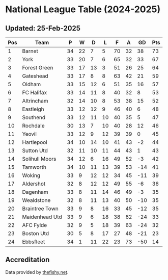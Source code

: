 # National League Table (2024-2025)
## Updated: 25-Feb-2025

| Pos | Team | P | W | D | L | F | A | GD | Pts |
| --- | --- | --- | --- | --- | --- | --- | --- | --- | --- |
| 1 | Barnet | 34 | 22 | 7 | 5 | 70 | 32 | 38 | 73 |
| 2 | York | 33 | 20 | 7 | 6 | 65 | 32 | 33 | 67 |
| 3 | Forest Green | 33 | 17 | 13 | 3 | 51 | 26 | 25 | 64 |
| 4 | Gateshead | 33 | 17 | 8 | 8 | 63 | 42 | 21 | 59 |
| 5 | Oldham | 33 | 15 | 12 | 6 | 51 | 35 | 16 | 57 |
| 6 | FC Halifax | 33 | 14 | 11 | 8 | 40 | 32 | 8 | 53 |
| 7 | Altrincham | 32 | 14 | 10 | 8 | 53 | 38 | 15 | 52 |
| 8 | Eastleigh | 33 | 12 | 12 | 9 | 46 | 40 | 6 | 48 |
| 9 | Southend | 33 | 12 | 11 | 10 | 40 | 35 | 5 | 47 |
| 10 | Rochdale | 30 | 13 | 7 | 10 | 40 | 28 | 12 | 46 |
| 11 | Yeovil | 33 | 12 | 9 | 12 | 39 | 39 | 0 | 45 |
| 12 | Hartlepool | 34 | 10 | 14 | 10 | 41 | 43 | -2 | 44 |
| 13 | Sutton Utd | 32 | 11 | 10 | 11 | 44 | 43 | 1 | 43 |
| 14 | Solihull Moors | 34 | 12 | 6 | 16 | 49 | 52 | -3 | 42 |
| 15 | Tamworth | 34 | 10 | 11 | 13 | 39 | 53 | -14 | 41 |
| 16 | Woking | 33 | 9 | 12 | 12 | 34 | 45 | -11 | 39 |
| 17 | Aldershot | 32 | 8 | 12 | 12 | 49 | 55 | -6 | 36 |
| 18 | Dagenham | 33 | 8 | 11 | 14 | 46 | 49 | -3 | 35 |
| 19 | Wealdstone | 32 | 8 | 11 | 13 | 40 | 50 | -10 | 35 |
| 20 | Braintree Town | 33 | 9 | 8 | 16 | 33 | 45 | -12 | 35 |
| 21 | Maidenhead Utd | 33 | 9 | 6 | 18 | 38 | 62 | -24 | 33 |
| 22 | AFC Fylde | 32 | 9 | 5 | 18 | 39 | 63 | -24 | 32 |
| 23 | Boston Utd | 30 | 5 | 8 | 17 | 27 | 48 | -21 | 23 |
| 24 | Ebbsfleet | 34 | 1 | 11 | 22 | 23 | 73 | -50 | 14 |

## Accreditation 

Data provided by [thefishy.net](https://www.thefishy.net/).